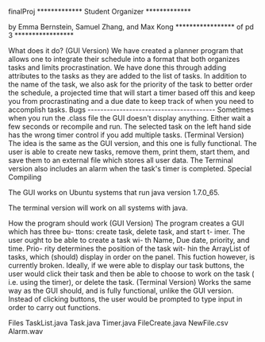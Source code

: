 finalProj
************* Student Organizer *************

by Emma Bernstein, Samuel Zhang, and Max Kong ***************** of pd 3 *****************

What does it do?
(GUI Version)
We have created a planner program that allows one to integrate their schedule into a format that both organizes tasks and limits procrastination. We have done this through adding attributes to the tasks as they are added to the list of tasks. In addition to the name of the task, we also ask for the priority of the task to better order the schedule, a projected time that will start a timer based off this and keep you from procrastinating and a due date to keep track of when you need to accomplish tasks. Bugs ---------------------------------------- Sometimes when you run the .class file the GUI doesn't display anything. Either wait a few seconds or recompile and run. The selected task on the left hand side has the wrong timer control if you add multiple tasks.
(Terminal Version)
The idea is the same as the GUI version, and this one is fully functional. The user is able to create new tasks, remove them, print them, start them, and save them to an external file which stores all user data. The Terminal version also includes an alarm when the task's timer is completed.
Special Compiling

The GUI works on Ubuntu systems that run java version 1.7.0_65.

The terminal version will work on all systems with java.

How the program should work
(GUI Version)
The program creates a GUI which has three bu- ttons: create task, delete task, and start t- imer.
The user ought to be able to create a task wi- th Name, Due date, priority, and time. Prio- rity determines the position of the task wit- hin the ArrayList of tasks, which (should) display in order on the panel. This fuction however, is currently broken. Ideally, if we were able to display our task buttons, the user would click their task and then be able to choose to work on the task ( i.e. using the timer), or delete the task.
(Terminal Version)
Works the same way as the GUI should, and is fully functional, unlike the GUI version. Instead of clicking buttons, the user would be prompted to type input in order to carry out functions.

Files
TaskList.java
Task.java
Timer.java
FileCreate.java
NewFile.csv
Alarm.wav

